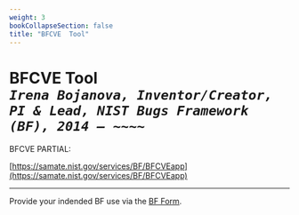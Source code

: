 ```yaml
---
weight: 3
bookCollapseSection: false
title: "BFCVE  Tool"
---
```


<!-- Google tag (gtag.js) -->
<script async src="https://www.googletagmanager.com/gtag/js?id=G-PJ364XPP9F"></script>
<script>
  window.dataLayer = window.dataLayer || [];
  function gtag(){dataLayer.push(arguments);}
  gtag('js', new Date());

  gtag('config', 'G-PJ364XPP9F');
</script>

# BFCVE Tool <br/>_`Irena Bojanova, Inventor/Creator, PI & Lead, NIST Bugs Framework (BF), 2014 – ~~~~`_

BFCVE PARTIAL: 

[https://samate.nist.gov/services/BF/BFCVEapp](https://samate.nist.gov/services/BF/BFCVEapp)

_____________________________________
Provide your indended BF use via the [BF Form](https://forms.gle/SRZyva5Vn1i4dQQ2A).